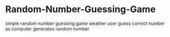 # Random-Number-Guessing-Game
simple random number guessing game weather user guess correct number as computer generates random number
